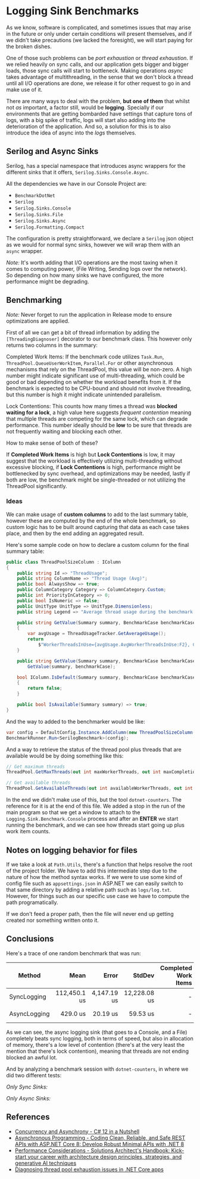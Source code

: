 # Logging Sink Benchmarks

As we know, software is complicated, and sometimes issues that may arise in the 
future or only under certain conditions will present themselves, and if we didn't 
take precautions (we lacked the foresight), we will start paying for the broken 
dishes.

One of those such problems can be _port exhaustion_ or _thread exhaustion_. If 
we relied heavily on sync calls, and our application gets bigger and bigger loads, 
those sync calls will start to bottleneck. Making operations _async_ takes advantage 
of multithreading, in the sense that we don't block a thread until all I/O operations 
are done, we release it for other request to go in and make use of it.

There are many ways to deal with the problem, **but one of them** that whilst not 
_as_ important, a factor still, would be **logging**. Specially if our environments that 
are getting bombarded have settings that capture tons of logs, with a big spike of 
traffic, logs will start also adding into the deterioration of the application. And 
so, a solution for this is to also introduce the idea of async into the _logs_ 
themselves.

## Serilog and Async Sinks

Serilog, has a special namespace that introduces async wrappers for the different 
sinks that it offers, `Serilog.Sinks.Console.Async`.

All the dependencies we have in our Console Project are:

- `BenchmarkDotNet`
- `Serilog`
- `Serilog.Sinks.Console`
- `Serilog.Sinks.File`
- `Serilog.Sinks.Async`
- `Serilog.Formatting.Compact`

The configuration is pretty straightforward, we declare a `Serilog` json object 
as we would for normal sync sinks, however we will wrap them with an `async` wrapper.

_Note:_ It's worth adding that I/O operations are the most taxing when it comes to 
computing power, (File Writing, Sending logs over the network). So depending on 
how many sinks we have configured, the more performance might be degrading.

## Benchmarking

_Note:_ Never forget to run the application in Release mode to ensure optimizations 
are applied.

First of all we can get a bit of thread information by adding the `[ThreadingDiagnoser]` 
decorator to our benchmark class. This however only returns two columns in the 
summary:

Completed Work Items: If the benchmark code utilizes `Task.Run`, `ThreadPool.QueueUserWorkItem`, 
`Parallel.For` or other asynchronous mechanisms that rely on the ThreadPool, this 
value will be non-zero. A high number might indicate significant use of multi-threading, 
which could be good or bad depending on whether the workload benefits from it. If the 
benchmark is expected to be CPU-bound and should not involve threading, but this 
number is high it might indicate unintended parallelism.

Lock Contentions: This counts how many times a thread was **blocked waiting for a 
lock**, a high value here suggests _frequent contention_ meaning that multiple 
threads are competing for the same lock, which can degrade performance. This 
number ideally should be **low** to be sure that threads are not frequently waiting 
and blocking each other.

How to make sense of both of these?

If **Completed Work Items** is high but **Lock Contentions** is low, it may 
suggest that the workload is effectively utilizing multi-threading without excessive blocking,
if **Lock Contentions** is high, performance might be bottlenecked by sync overhead, 
and optimizations may be needed, lastly if both are low, the benchmark might be 
single-threaded or not utilizing the ThreadPool significantly.

### Ideas

We can make usage of **custom columns** to add to the last summary table, however 
these are computed by the end of the whole benchmark, so custom logic has to be 
built around capturing that data as each case takes place, and then by the end 
adding an aggregated result.

Here's some sample code on how to declare a custom column for the final summary 
table:

```csharp
public class ThreadPoolSizeColumn : IColumn
{
    public string Id => "ThreadUsage";
    public string ColumnName => "Thread Usage (Avg)";
    public bool AlwaysShow => true;
    public ColumnCategory Category => ColumnCategory.Custom;
    public int PriorityInCategory => 0;
    public bool IsNumeric => false;
    public UnitType UnitType => UnitType.Dimensionless;
    public string Legend => "Average thread usage during the benchmark.";

    public string GetValue(Summary summary, BenchmarkCase benchmarkCase)
    {
        var avgUsage = ThreadUsageTracker.GetAverageUsage();
        return
            $"WorkerThreadsInUse={avgUsage.AvgWorkerThreadsInUse:F2}, CompletionPortThreadsInUse={avgUsage.AvgCompletionPortThreadsInUse:F2}";
    }

    public string GetValue(Summary summary, BenchmarkCase benchmarkCase, SummaryStyle style) =>
        GetValue(summary, benchmarkCase);

    bool IColumn.IsDefault(Summary summary, BenchmarkCase benchmarkCase)
    {
        return false;
    }

    public bool IsAvailable(Summary summary) => true;
}
```

And the way to added to the benchmarker would be like: 

```csharp
var config = DefaultConfig.Instance.AddColumn(new ThreadPoolSizeColumn());
BenchmarkRunner.Run<SerilogBenchmark>(config);
```

And a way to retrieve the status of the thread pool plus threads that are available 
would be by doing something like this:

```csharp
// Get maximum threads
ThreadPool.GetMaxThreads(out int maxWorkerThreads, out int maxCompletionPortThreads);

// Get available threads
ThreadPool.GetAvailableThreads(out int availableWorkerThreads, out int availableCompletionPortThreads);
```

In the end we didn't make use of this, but the tool `dotnet-counters`. The reference 
for it is at the end of this file. We added a stop in the run of the main program 
so that we get a window to attach to the `Logging.Sink.Benchmark.Console` process 
and after an **ENTER** we start running the benchmark, and we can see how threads 
start going up plus work item counts.

## Notes on logging behavior for files

If we take a look at `Path.Utils`, there's a function that helps resolve the root 
of the project folder. We have to add this intermediate step due to the nature of 
how the method syntax works. If we were to use some kind of config file such as 
`appsettings.json` in ASP.NET we can easily switch to that same directory by adding 
a relative path such as `logs/log.txt`. However, for things such as our specific use 
case we have to compute the path programatically.

If we don't feed a proper path, then the file will never end up getting created nor 
something written onto it.

## Conclusions

Here's a trace of one random benchmark that was run:

| Method       | Mean         | Error       | StdDev       | Completed Work Items | Lock Contentions | Gen0    | Gen1    | Gen2   | Allocated  |
|------------- |-------------:|------------:|-------------:|---------------------:|-----------------:|--------:|--------:|-------:|-----------:|
| SyncLogging  | 112,450.1 us | 4,147.19 us | 12,228.08 us |                    - |                - |       - |       - |      - | 1435.98 KB |
| AsyncLogging |     429.0 us |    20.19 us |     59.53 us |                    - |           0.0010 | 42.4805 | 10.7422 | 5.3711 |  611.36 KB |

As we can see, the async logging sink (that goes to a Console, and a File) completely 
beats sync logging, both in terms of speed, but also in allocation of memory, there's 
a low level of contention (there's at the very least the mention that there's lock 
contention), meaning that threads are not ending blocked an awful lot.

And by analyzing a benchmark session with `dotnet-counters`, in where we did 
two different tests:

_Only Sync Sinks:_

_Only Async Sinks:_

## References

- [Concurrency and Asynchrony - C# 12 in a Nutshell](https://a.co/d/eUe6Huq)
- [Asynchronous Programming - Coding Clean, Reliable, and Safe REST APIs with ASP.NET Core 8: Develop Robust Minimal APIs with .NET 8](https://a.co/d/a0PPLmW)
- [Performance Considerations - Solutions Architect's Handbook: Kick-start your career with architecture design principles, strategies, and generative AI techniques](https://a.co/d/gBu8cRm)
- [Diagnosing thread pool exhaustion issues in .NET Core apps](https://www.youtube.com/watch?v=isK8Cel3HP0)